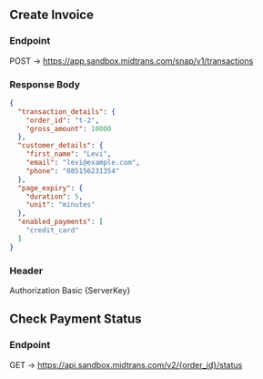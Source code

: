 ## Create Invoice

### Endpoint

POST -> https://app.sandbox.midtrans.com/snap/v1/transactions

### Response Body

```json
{
  "transaction_details": {
    "order_id": "t-2",
    "gross_amount": 10000
  },
  "customer_details": {
    "first_name": "Levi",
    "email": "levi@example.com",
    "phone": "085156231354"
  },
  "page_expiry": {
    "duration": 5,
    "unit": "minutes"
  },
  "enabled_payments": [
    "credit_card"
  ]
}
```

### Header

Authorization Basic {ServerKey}

## Check Payment Status

### Endpoint

GET -> https://api.sandbox.midtrans.com/v2/{order_id}/status


